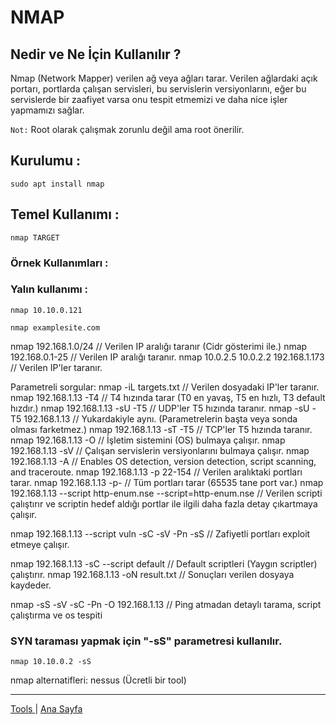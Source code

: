 # NMAP 

## Nedir ve Ne İçin Kullanılır ?

Nmap (Network Mapper) verilen ağ veya ağları tarar. Verilen ağlardaki açık portarı, portlarda çalışan servisleri, bu servislerin versiyonlarını, eğer bu servislerde bir zaafiyet varsa onu tespit etmemizi ve daha nice işler yapmamızı sağlar.

`Not:` Root olarak çalışmak zorunlu değil ama root önerilir.

## Kurulumu :

    sudo apt install nmap

## Temel Kullanımı :

    nmap TARGET

### Örnek Kullanımları :

### Yalın kullanımı :

    nmap 10.10.0.121

    nmap examplesite.com




nmap 192.168.1.0/24  // Verilen IP aralığı taranır (Cidr gösterimi ile.)
nmap 192.168.0.1-25  // Verilen IP aralığı taranır.
nmap 10.0.2.5 10.0.2.2 192.168.1.173  // Verilen IP'ler taranır.

Parametreli sorgular:
nmap -iL targets.txt  // Verilen dosyadaki IP'ler taranır.
nmap 192.168.1.13  -T4  // T4 hızında tarar (T0 en yavaş, T5 en hızlı, T3 default hızdır.)
nmap 192.168.1.13 -sU -T5  // UDP'ler T5 hızında taranır.
nmap -sU -T5 192.168.1.13  // Yukardakiyle aynı. (Parametrelerin başta veya sonda olması farketmez.)
nmap 192.168.1.13 -sT -T5  // TCP'ler T5 hızında taranır.
nmap 192.168.1.13 -O  // İşletim sistemini (OS) bulmaya çalışır.
nmap 192.168.1.13 -sV // Çalışan servislerin versiyonlarını bulmaya çalışır.
nmap 192.168.1.13 -A // Enables OS detection, version detection, script scanning, and traceroute.
nmap 192.168.1.13 -p 22-154  // Verilen aralıktaki portları tarar.
nmap 192.168.1.13 -p-  // Tüm portları tarar (65535 tane port var.)
nmap 192.168.1.13 --script http-enum.nse <veya> --script=http-enum.nse  // Verilen scripti çalıştırır ve scriptin hedef aldığı portlar ile ilgili daha fazla detay çıkartmaya çalışır.

nmap 192.168.1.13 --script vuln -sC -sV -Pn -sS  //  Zafiyetli portları exploit etmeye çalışır.

nmap 192.168.1.13 -sC <veya> --script default  // Default scriptleri (Yaygın scriptler) çalıştırır.
nmap 192.168.1.13 -oN result.txt  // Sonuçları verilen dosyaya kaydeder.

nmap -sS -sV -sC -Pn -O 192.168.1.13  //  Ping atmadan detaylı tarama, script çalıştırma ve os tespiti


### SYN taraması yapmak için "-sS" parametresi kullanılır.

    nmap 10.10.0.2 -sS




nmap alternatifleri: nessus (Ücretli bir tool) 


---
[ Tools ](../tools.md) | [ Ana Sayfa ](../README.md)
